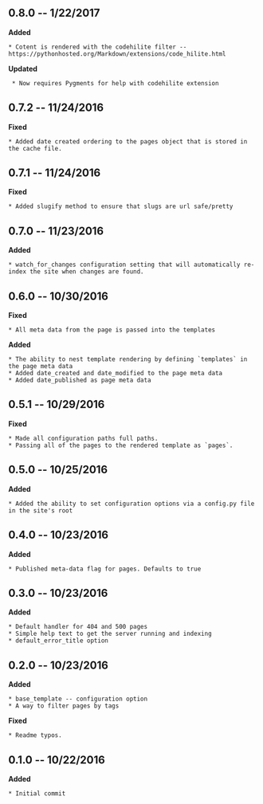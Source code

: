 ## 0.8.0 -- 1/22/2017

**Added**

    * Cotent is rendered with the codehilite filter -- https://pythonhosted.org/Markdown/extensions/code_hilite.html

**Updated**

     * Now requires Pygments for help with codehilite extension


## 0.7.2 -- 11/24/2016

**Fixed**

    * Added date created ordering to the pages object that is stored in the cache file.


## 0.7.1 -- 11/24/2016

**Fixed**

    * Added slugify method to ensure that slugs are url safe/pretty


## 0.7.0 -- 11/23/2016

**Added**

    * watch_for_changes configuration setting that will automatically re-index the site when changes are found.


## 0.6.0 -- 10/30/2016

**Fixed**

    * All meta data from the page is passed into the templates

**Added**

    * The ability to nest template rendering by defining `templates` in the page meta data
    * Added date_created and date_modified to the page meta data
    * Added date_published as page meta data


## 0.5.1 -- 10/29/2016

**Fixed**

    * Made all configuration paths full paths.
    * Passing all of the pages to the rendered template as `pages`.


## 0.5.0 -- 10/25/2016

**Added**

    * Added the ability to set configuration options via a config.py file in the site's root


## 0.4.0 -- 10/23/2016

**Added**

    * Published meta-data flag for pages. Defaults to true


## 0.3.0 -- 10/23/2016

**Added**

    * Default handler for 404 and 500 pages
    * Simple help text to get the server running and indexing
    * default_error_title option


## 0.2.0 -- 10/23/2016

**Added**

    * base_template -- configuration option
    * A way to filter pages by tags

**Fixed**

    * Readme typos.


## 0.1.0 -- 10/22/2016

**Added**

    * Initial commit
